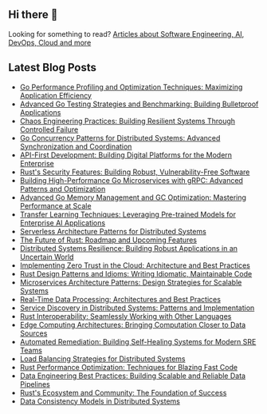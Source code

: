 ## Hi there 👋

Looking for something to read? [Articles about Software Engineering, AI, DevOps, Cloud and more](https://ataiva.com/)

## Latest Blog Posts
<!-- BLOG-POST-LIST:START -->
- [Go Performance Profiling and Optimization Techniques: Maximizing Application Efficiency](https://ataiva.com/go-performance-profiling-optimization-techniques/)
- [Advanced Go Testing Strategies and Benchmarking: Building Bulletproof Applications](https://ataiva.com/advanced-go-testing-strategies-benchmarking/)
- [Chaos Engineering Practices: Building Resilient Systems Through Controlled Failure](https://ataiva.com/chaos-engineering-practices/)
- [Go Concurrency Patterns for Distributed Systems: Advanced Synchronization and Coordination](https://ataiva.com/go-concurrency-patterns-distributed-systems/)
- [API-First Development: Building Digital Platforms for the Modern Enterprise](https://ataiva.com/api-first-development/)
- [Rust&#39;s Security Features: Building Robust, Vulnerability-Free Software](https://ataiva.com/rust-security-features/)
- [Building High-Performance Go Microservices with gRPC: Advanced Patterns and Optimization](https://ataiva.com/building-high-performance-go-microservices-grpc/)
- [Advanced Go Memory Management and GC Optimization: Mastering Performance at Scale](https://ataiva.com/advanced-go-memory-management-gc-optimization/)
- [Transfer Learning Techniques: Leveraging Pre-trained Models for Enterprise AI Applications](https://ataiva.com/transfer-learning-techniques/)
- [Serverless Architecture Patterns for Distributed Systems](https://ataiva.com/serverless-architecture-patterns/)
- [The Future of Rust: Roadmap and Upcoming Features](https://ataiva.com/rust-future-roadmap/)
- [Distributed Systems Resilience: Building Robust Applications in an Uncertain World](https://ataiva.com/distributed-systems-resilience/)
- [Implementing Zero Trust in the Cloud: Architecture and Best Practices](https://ataiva.com/implementing-zero-trust-in-the-cloud/)
- [Rust Design Patterns and Idioms: Writing Idiomatic, Maintainable Code](https://ataiva.com/rust-design-patterns/)
- [Microservices Architecture Patterns: Design Strategies for Scalable Systems](https://ataiva.com/microservices-architecture-patterns/)
- [Real-Time Data Processing: Architectures and Best Practices](https://ataiva.com/real-time-data-processing/)
- [Service Discovery in Distributed Systems: Patterns and Implementation](https://ataiva.com/service-discovery-distributed-systems/)
- [Rust Interoperability: Seamlessly Working with Other Languages](https://ataiva.com/rust-interoperability/)
- [Edge Computing Architectures: Bringing Computation Closer to Data Sources](https://ataiva.com/edge-computing-architectures/)
- [Automated Remediation: Building Self-Healing Systems for Modern SRE Teams](https://ataiva.com/automated-remediation-sre/)
- [Load Balancing Strategies for Distributed Systems](https://ataiva.com/load-balancing-distributed-systems/)
- [Rust Performance Optimization: Techniques for Blazing Fast Code](https://ataiva.com/rust-performance-optimization/)
- [Data Engineering Best Practices: Building Scalable and Reliable Data Pipelines](https://ataiva.com/data-engineering-best-practices/)
- [Rust&#39;s Ecosystem and Community: The Foundation of Success](https://ataiva.com/rust-ecosystem-community/)
- [Data Consistency Models in Distributed Systems](https://ataiva.com/data-consistency-distributed-systems/)
<!-- BLOG-POST-LIST:END -->
